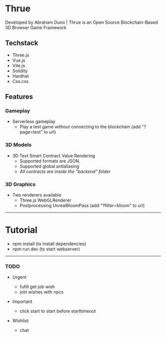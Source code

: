 # Thrue #
Developed by Abraham Duno | Thrue is an Open Source Blockchain-Based 3D Browser Game Framework

## Techstack ##
* Three.js
* Vue.js
* Vite.js
* Solidity
* Hardhat
* Css.css

## Features ##
### Gameplay ###
* Serverless gameplay 
	* Play a test game without connecting to the blockchain (add "?page=test" to url)
### 3D Models ###
* 3D Text Smart Contract Value Rendering
	* Supported formats are JSON.
	* Supported global antialiasing
	* *All contracts are inside the "backend" folder*
### 3D Graphics ###
* Two renderers available
	* Three.js WebGLRenderer
	* Postprocessing UnrealBloomPass (add "?filter=bloom" to url)


- - - -
# Tutorial #
* npm install (to install dependencies)
* npm run dev (to start webserver)
- - - -


### TODO ###
* Urgent
	* fufill get job wish
  * join wishes with npcs

* Important
	* click start to start before starttimeout

* Wishlist
	* chat
